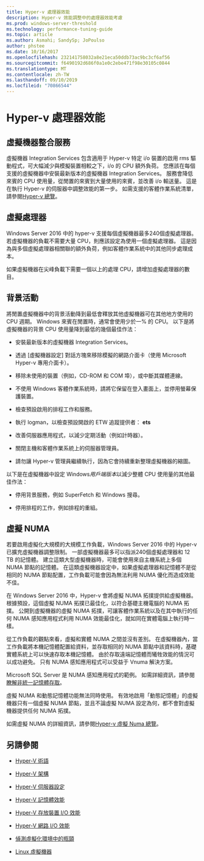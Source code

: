 ```yaml
---
title: Hyper-v 處理器效能
description: Hyper-v 效能調整中的處理器效能考慮
ms.prod: windows-server-threshold
ms.technology: performance-tuning-guide
ms.topic: article
ms.author: Asmahi; SandySp; JoPoulso
author: phstee
ms.date: 10/16/2017
ms.openlocfilehash: 232141758032a8e21eca50ddb73ac9bc3cf6af56
ms.sourcegitcommit: f6490192d686f0a1e0c2ebe471f98e30105c0844
ms.translationtype: MT
ms.contentlocale: zh-TW
ms.lasthandoff: 09/10/2019
ms.locfileid: "70866544"
---
```

# <a name="hyper-v-processor-performance"></a>Hyper-v 處理器效能


## <a name="virtual-machine-integration-services"></a>虛擬機器整合服務

虛擬機器 Integration Services 包含適用于 Hyper-v 特定 i/o 裝置的啟用 rms 驅動程式，可大幅減少與模擬裝置相較之下，i/o 的 CPU 額外負荷。 您應該在每個支援的虛擬機器中安裝最新版本的虛擬機器 Integration Services。 服務會降低來賓的 CPU 使用量，從閒置的來賓到大量使用的來賓，並改善 i/o 輸送量。 這是在執行 Hyper-v 的伺服器中調整效能的第一步。 如需支援的客體作業系統清單，請參閱[Hyper-v 總覽](https://technet.microsoft.com/library/hh831531.aspx)。

## <a name="virtual-processors"></a>虛擬處理器

Windows Server 2016 中的 hyper-v 支援每個虛擬機器最多240個虛擬處理器。 若虛擬機器的負載不需要大量 CPU，則應該設定為使用一個虛擬處理器。 這是因為與多個虛擬處理器相關聯的額外負荷，例如客體作業系統中的其他同步處理成本。

如果虛擬機器在尖峰負載下需要一個以上的處理 CPU，請增加虛擬處理器的數目。

## <a name="background-activity"></a>背景活動

將閒置虛擬機器中的背景活動降到最低會釋放其他虛擬機器可在其他地方使用的 CPU 週期。 Windows 來賓在閒置時，通常會使用少於一% 的 CPU。 以下是將虛擬機器的背景 CPU 使用量降到最低的幾個最佳作法：

-   安裝最新版本的虛擬機器 Integration Services。

-   透過 [虛擬機器設定] 對話方塊來移除模擬的網路介面卡（使用 Microsoft Hyper-v 專用介面卡）。

-   移除未使用的裝置（例如，CD-ROM 和 COM 埠），或中斷其媒體連線。

-   不使用 Windows 客體作業系統時，請將它保留在登入畫面上，並停用螢幕保護裝置。

-   檢查預設啟用的排程工作和服務。

-   執行 logman，以檢查預設開啟的 ETW 追蹤提供者： **ets**

-   改善伺服器應用程式，以減少定期活動（例如計時器）。

-   關閉主機和客體作業系統上的伺服器管理員。

-   請勿讓 Hyper-v 管理員繼續執行，因為它會持續重新整理虛擬機器的縮圖。

以下是在虛擬機器中設定 Windows*用戶端版本*以減少整體 CPU 使用量的其他最佳作法：

-   停用背景服務，例如 SuperFetch 和 Windows 搜尋。

-   停用排程的工作，例如排程的重組。

## <a name="virtual-numa"></a>虛擬 NUMA

若要啟用虛擬化大規模的大規模工作負載，Windows Server 2016 中的 Hyper-v 已擴充虛擬機器調整限制。 一部虛擬機器最多可以指派240個虛擬處理器和 12 TB 的記憶體。 建立這類大型虛擬機器時，可能會使用來自主機系統上多個 NUMA 節點的記憶體。 在這類虛擬機器設定中，如果虛擬處理器和記憶體不是從相同的 NUMA 節點配置，工作負載可能會因為無法利用 NUMA 優化而造成效能不佳。

在 Windows Server 2016 中，Hyper-v 會將虛擬 NUMA 拓撲提供給虛擬機器。 根據預設，這個虛擬 NUMA 拓撲已最佳化，以符合基礎主機電腦的 NUMA 拓撲。 公開到虛擬機器的虛擬 NUMA 拓撲，可讓客體作業系統以及在其中執行的任何 NUMA 感知應用程式利用 NUMA 效能最佳化，就如同在實體電腦上執行時一樣。

從工作負載的觀點來看，虛擬和實體 NUMA 之間並沒有差別。 在虛擬機器內，當工作負載將本機記憶體配置給資料，並存取相同的 NUMA 節點中該資料時，基礎實體系統上可以快速存取本機記憶體。 由於存取遠端記憶體而犧牲效能的情況可以成功避免。 只有 NUMA 感知應用程式可以受益于 Vnuma 解決方案。

Microsoft SQL Server 是 NUMA 感知應用程式的範例。 如需詳細資訊，請參閱[瞭解非統一記憶體存取](https://technet.microsoft.com/library/ms178144.aspx)。

虛擬 NUMA 和動態記憶體功能無法同時使用。 有效地啟用「動態記憶體」的虛擬機器只有一個虛擬 NUMA 節點，並且不論虛擬 NUMA 設定為何，都不會對虛擬機器提供任何 NUMA 拓撲。

如需虛擬 NUMA 的詳細資訊，請參閱[Hyper-v 虛擬 Numa 總覽](https://technet.microsoft.com/library/dn282282.aspx)。

## <a name="see-also"></a>另請參閱

-   [Hyper-V 術語](terminology.md)

-   [Hyper-V 架構](architecture.md)

-   [Hyper-V 伺服器設定](configuration.md)

-   [Hyper-V 記憶體效能](memory-performance.md)

-   [Hyper-V 存放裝置 I/O 效能](storage-io-performance.md)

-   [Hyper-V 網路 I/O 效能](network-io-performance.md)

-   [偵測虛擬化環境中的瓶頸](detecting-virtualized-environment-bottlenecks.md)

-   [Linux 虛擬機器](linux-virtual-machine-considerations.md)
